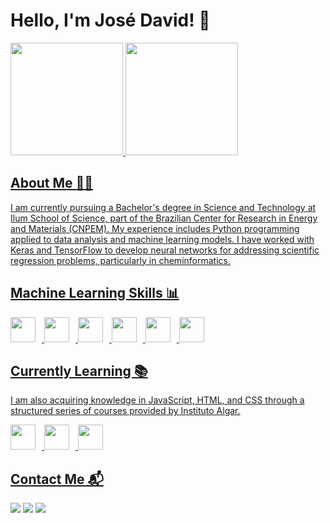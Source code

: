 # Hello, I'm José David! 👋

<div>
<a href="https://github.com/jsales-1">
<img loading="lazy" height="180em" src="https://github-readme-stats.vercel.app/api/top-langs/?username=jsales-1&layout=compact&langs_count=7&theme=dracula"/>
<img loading="lazy" height="180em" src="https://github-readme-stats.vercel.app/api?username=jsales-1&show_icons=true&theme=dracula&include_all_commits=true&count_private=true"/>
</div>
  
## About Me 🧑‍🔬
I am currently pursuing a Bachelor's degree in Science and Technology at Ilum School of Science, part of the Brazilian Center for Research in Energy and Materials (CNPEM). My experience includes Python programming applied to data analysis and machine learning models. I have worked with Keras and TensorFlow to develop neural networks for addressing scientific regression problems, particularly in cheminformatics.

## Machine Learning Skills 📊
<img loading="lazy" src="https://cdn.jsdelivr.net/gh/devicons/devicon/icons/python/python-original.svg" width="40" height="40" style="margin-right: 10px;"/>   <img loading="lazy" src="https://camo.githubusercontent.com/d1add74e4e24c0cf4c93483c28654a75a088782e6e4df8a55a1f79bdd2894f36/68747470733a2f2f63646e2e6a7364656c6976722e6e65742f67682f64657669636f6e732f64657669636f6e406c61746573742f69636f6e732f7363696b69746c6561726e2f7363696b69746c6561726e2d6f726967696e616c2e737667" width="40" height="40" style="margin-right: 10px;"/>   <img loading="lazy" src="https://cdn.jsdelivr.net/gh/devicons/devicon/icons/numpy/numpy-original.svg" width="40" height="40" style="margin-right: 10px;"/>  <img loading="lazy" src="https://cdn.jsdelivr.net/gh/devicons/devicon/icons/tensorflow/tensorflow-original.svg" width="40" height="40" style="margin-right: 10px;"/>   <img loading="lazy" src="https://cdn.jsdelivr.net/gh/devicons/devicon/icons/keras/keras-original.svg" width="40" height="40" style="margin-right: 10px;"/>   <img loading="lazy" src="https://www.rdkit.org/docs/_static/logo.png" width="40" height="40" style="margin-right: 10px;"/>  


## Currently Learning 📚

I am also acquiring knowledge in JavaScript, HTML, and CSS through a structured series of courses provided by Instituto Algar.

<img loading="lazy" src="https://cdn.jsdelivr.net/gh/devicons/devicon/icons/javascript/javascript-original.svg" width="40" height="40" style="margin-right: 10px;"/>   <img loading="lazy" src="https://cdn.jsdelivr.net/gh/devicons/devicon/icons/html5/html5-original.svg" width="40" height="40" style="margin-right: 10px;"/>   <img loading="lazy" src="https://cdn.jsdelivr.net/gh/devicons/devicon/icons/css3/css3-original.svg" width="40" height="40" style="margin-right: 10px;"/>

## Contact Me 📬

<div>
<a href="https://instagram.com/sales_david_" target="_blank"><img loading="lazy" src="https://img.shields.io/badge/-Instagram-%23E4405F?style=for-the-badge&logo=instagram&logoColor=white" target="_blank"></a>
<a href="mailto:contato@jdalvessales"><img loading="lazy" src="https://img.shields.io/badge/Gmail-D14836?style=for-the-badge&logo=gmail&logoColor=white" target="_blank"></a>
<a href="https://www.linkedin.com/in/jos%C3%A9-d-a-sales-b349751b6/" target="_blank"><img loading="lazy" src="https://img.shields.io/badge/-LinkedIn-%230077B5?style=for-the-badge&logo=linkedin&logoColor=white" target="_blank"></a>   
</div>
